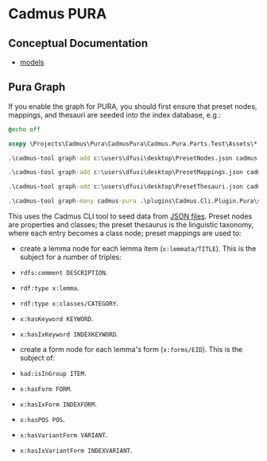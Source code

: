 # Cadmus PURA

## Conceptual Documentation

- [models](models.md)

## Pura Graph

If you enable the graph for PURA, you should first ensure that preset nodes, mappings, and thesauri are seeded into the index database, e.g.: 

```bat
@echo off

xcopy \Projects\Cadmus\Pura\CadmusPura\Cadmus.Pura.Parts.Test\Assets\*.* c:\users\dfusi\desktop

.\cadmus-tool graph-add c:\users\dfusi\desktop\PresetNodes.json cadmus-pura .\plugins\Cadmus.Cli.Plugin.Pura\seed-profile.json repository-factory-provider.pura

.\cadmus-tool graph-add c:\users\dfusi\desktop\PresetMappings.json cadmus-pura .\plugins\Cadmus.Cli.Plugin.Pura\seed-profile.json repository-factory-provider.pura -t m

.\cadmus-tool graph-add c:\users\dfusi\desktop\PresetThesauri.json cadmus-pura .\plugins\Cadmus.Cli.Plugin.Pura\seed-profile.json repository-factory-provider.pura -t t

.\cadmus-tool graph-many cadmus-pura .\plugins\Cadmus.Cli.Plugin.Pura\seed-profile.json repository-factory-provider.pura
```

This uses the Cadmus CLI tool to seed data from [JSON files](https://github.com/vedph/cadmus-pura/tree/master/Cadmus.Pura.Parts.Test/Assets). Preset nodes are properties and classes; the preset thesaurus is the linguistic taxonomy, where each entry becomes a class node; preset mappings are used to:

- create a lemma node for each lemma item (`x:lemmata/TITLE`). This is the subject for a number of triples:

- `rdfs:comment DESCRIPTION`.
- `rdf:type x:lemma`.
- `rdf:type x:classes/CATEGORY`.
- `x:hasKeyword KEYWORD`.
- `x:hasIxKeyword INDEXKEYWORD`.

- create a form node for each lemma's form (`x:forms/EID`). This is the subject of:

- `kad:isInGroup ITEM`.
- `x:hasForm FORM`.
- `x:hasIxForm INDEXFORM`.
- `x:hasPOS POS`.
- `x:hasVariantForm VARIANT`.
- `x:hasIxVariantForm INDEXVARIANT`.

